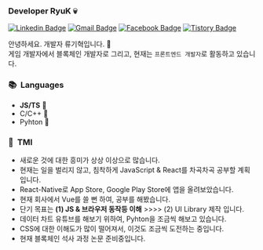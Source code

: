 ### Developer RyuK 💀
[![Linkedin Badge](https://img.shields.io/badge/-LinkedIn-blue?style=flat-square&logo=Linkedin&logoColor=white&link=https://www.linkedin.com/in/ryuchain/)](https://www.linkedin.com/in/ryuchain/) 
[![Gmail Badge](https://img.shields.io/badge/-Gmail-c14438?style=flat-square&logo=Gmail&logoColor=white&link=mailto:ryugihyeok@gmail.com)](mailto:ryugihyeok@gmail.com) 
[![Facebook Badge](https://img.shields.io/badge/-Facebook-1877f2?style=flat-square&logo=facebook&logoColor=white&link=https://www.facebook.com/BlockChainProgrammer)](https://www.facebook.com/BlockChainProgrammer) 
[![Tistory Badge](https://img.shields.io/badge/-Tistory-orange?style=flat-square&link=https://ryublock.tistory.com/)](https://ryublock.tistory.com/)

안녕하세요. 개발자 류기혁입니다. 👋</br>
게임 개발자에서 블록체인 개발자로 그리고, 현재는 `프론트엔드 개발자`로 활동하고 있습니다.</br>

### 📚 &nbsp;Languages
- **JS/TS** 🐥
- C/C++ 🐣
- Pyhton 🐤

### 💬 &nbsp;TMI
- 새로운 것에 대한 흥미가 상상 이상으로 많습니다.
- 현재는 일을 벌리지 않고, 침착하게 JavaScript & React를 차곡차곡 공부할 계획입니다.
- React-Native로 App Store, Google Play Store에 앱을 올려보았습니다.
- 현재 회사에서 Vue를 쓸 뻔 하여, 공부를 해봤습니다.
- 단기 목표는 **(1) JS & 브라우저 동작등 이해** >>>> (2) UI Library 제작 입니다.
- 데이터 차트 유튜브를 해보기 위하여, Pyhton을 조금씩 해보고 있습니다.
- CSS에 대한 이해도가 많이 떨어져서, 이것도 조금씩 도전하는 중입니다.
- 현재 블록체인 석사 과정 논문 준비중입니다.
